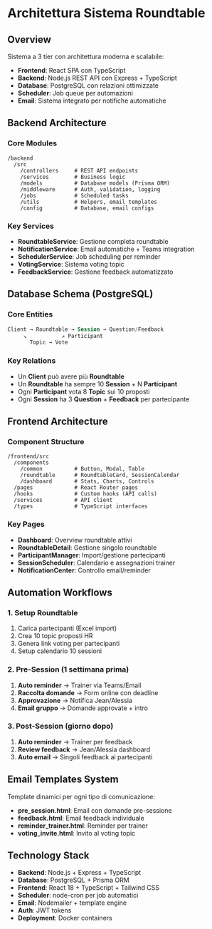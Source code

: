# Architettura Sistema Roundtable

## Overview

Sistema a 3 tier con architettura moderna e scalabile:

- **Frontend**: React SPA con TypeScript
- **Backend**: Node.js REST API con Express + TypeScript  
- **Database**: PostgreSQL con relazioni ottimizzate
- **Scheduler**: Job queue per automazioni
- **Email**: Sistema integrato per notifiche automatiche

## Backend Architecture

### Core Modules
```
/backend
  /src
    /controllers     # REST API endpoints
    /services        # Business logic
    /models          # Database models (Prisma ORM)
    /middleware      # Auth, validation, logging
    /jobs            # Scheduled tasks
    /utils           # Helpers, email templates
    /config          # Database, email configs
```

### Key Services
- **RoundtableService**: Gestione completa roundtable
- **NotificationService**: Email automatiche + Teams integration
- **SchedulerService**: Job scheduling per reminder
- **VotingService**: Sistema voting topic
- **FeedbackService**: Gestione feedback automatizzato

## Database Schema (PostgreSQL)

### Core Entities
```sql
Client → Roundtable → Session → Question/Feedback
     ↘           ↗ Participant
       Topic → Vote
```

### Key Relations
- Un **Client** può avere più **Roundtable**
- Un **Roundtable** ha sempre 10 **Session** + N **Participant**
- Ogni **Participant** vota 8 **Topic** sui 10 proposti
- Ogni **Session** ha 3 **Question** + **Feedback** per partecipante

## Frontend Architecture

### Component Structure
```
/frontend/src
  /components
    /common          # Button, Modal, Table
    /roundtable      # RoundtableCard, SessionCalendar
    /dashboard       # Stats, Charts, Controls
  /pages             # React Router pages  
  /hooks             # Custom hooks (API calls)
  /services          # API client
  /types             # TypeScript interfaces
```

### Key Pages
- **Dashboard**: Overview roundtable attivi
- **RoundtableDetail**: Gestione singolo roundtable
- **ParticipantManager**: Import/gestione partecipanti
- **SessionScheduler**: Calendario e assegnazioni trainer
- **NotificationCenter**: Controllo email/reminder

## Automation Workflows

### 1. Setup Roundtable
1. Carica partecipanti (Excel import)
2. Crea 10 topic proposti HR
3. Genera link voting per partecipanti
4. Setup calendario 10 sessioni

### 2. Pre-Session (1 settimana prima)
1. **Auto reminder** → Trainer via Teams/Email
2. **Raccolta domande** → Form online con deadline
3. **Approvazione** → Notifica Jean/Alessia
4. **Email gruppo** → Domande approvate + intro

### 3. Post-Session (giorno dopo)
1. **Auto reminder** → Trainer per feedback
2. **Review feedback** → Jean/Alessia dashboard
3. **Auto email** → Singoli feedback ai partecipanti

## Email Templates System

Template dinamici per ogni tipo di comunicazione:

- **pre_session.html**: Email con domande pre-sessione
- **feedback.html**: Email feedback individuale
- **reminder_trainer.html**: Reminder per trainer
- **voting_invite.html**: Invito al voting topic

## Technology Stack

- **Backend**: Node.js + Express + TypeScript
- **Database**: PostgreSQL + Prisma ORM  
- **Frontend**: React 18 + TypeScript + Tailwind CSS
- **Scheduler**: node-cron per job automatici
- **Email**: Nodemailer + template engine
- **Auth**: JWT tokens
- **Deployment**: Docker containers